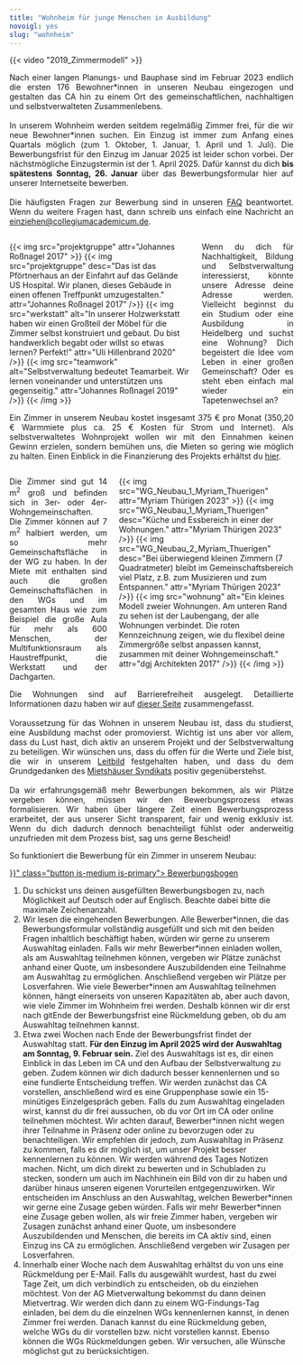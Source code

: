 ```yaml
---
title: "Wohnheim für junge Menschen in Ausbildung"
novoigl: yes
slug: "wohnheim"
---
```


{{< video "2019_Zimmermodell" >}}

<p style="text-align:justify">
Nach einer langen Planungs- und Bauphase sind im Februar 2023 endlich die ersten 176 Bewohner*innen in unseren Neubau
eingezogen und gestalten das CA hin zu einem Ort des gemeinschaftlichen, nachhaltigen und selbstverwalteten Zusammenlebens.
<br><br>
In unserem Wohnheim werden seitdem regelmäßig Zimmer frei, für die wir neue Bewohner*innen suchen.
Ein Einzug ist immer zum Anfang eines Quartals möglich (zum 1. Oktober, 1. Januar, 1. April und 1. Juli).
<!-- Der nächstmögliche Einzugstermin ist der 1. Januar 2025.
Dafür kannst du dich <b>bis spätestens Freitag, 18. Oktober </b> über das Bewerbungsformular hier auf unserer Internetseite bewerben. -->
Die Bewerbungsfrist für den Einzug im Januar 2025 ist leider schon vorbei.
Der nächstmögliche Einzugstermin ist der 1. April 2025.
<!-- Dafür kannst du dich ab Ende Dezember über das Bewerbungsformular hier auf unserer Internetseite bewerben. -->
Dafür kannst du dich <b>bis spätestens Sonntag, 26. Januar </b> über das Bewerbungsformular hier auf unserer Internetseite bewerben. 
<br><br>
Die häufigsten Fragen zur Bewerbung sind in unseren <a href="/faq">FAQ</a> beantwortet.
Wenn du weitere Fragen hast, dann schreib uns einfach eine Nachricht an
<a href="mailto:einziehen@collegiumacademicum.de">einziehen@collegiumacademicum.de</a>.
</p>

<div class="columns" style="margin-top: 2em;">
    <div class="column">
    {{< img src="projektgruppe" attr="Johannes Roßnagel 2017" >}}
        {{< img src="projektgruppe" desc="Das ist das Pförtnerhaus an der Einfahrt auf das Gelände US Hospital. Wir planen, dieses Gebäude in einen offenen Treffpunkt umzugestalten." attr="Johannes Roßnagel 2017" />}}
        {{< img src="werkstatt" alt="In unserer Holzwerkstatt haben wir einen Großteil der Möbel für die Zimmer selbst konstruiert und gebaut. Du bist handwerklich begabt oder willst so etwas lernen? Perfekt!" attr="Uli Hillenbrand 2020" />}}
        {{< img src="teamwork" alt="Selbstverwaltung bedeutet Teamarbeit. Wir lernen voneinander und unterstützen uns gegenseitig." attr="Johannes Roßnagel 2019" />}}
    {{< /img >}}
    </div>
    <div class="column" style="text-align:justify">
        Wenn du dich für Nachhaltigkeit, Bildung und Selbstverwaltung interessierst, könnte unsere Adresse deine Adresse werden. Vielleicht beginnst du ein Studium oder eine Ausbildung in Heidelberg und suchst eine Wohnung? Dich begeistert die Idee vom Leben in einer großen Gemeinschaft? Oder es steht eben einfach mal wieder ein Tapetenwechsel an?
    </div>
</div>

<p style="text-align:justify">
Ein Zimmer in unserem Neubau kostet insgesamt 375 € pro Monat (350,20 € Warmmiete plus ca. 25 € Kosten für Strom und Internet).
Als selbstverwaltetes Wohnprojekt wollen wir mit den Einnahmen keinen Gewinn erzielen, sondern bemühen uns, die
Mieten so gering wie möglich zu halten.
Einen Einblick in die Finanzierung des Projekts erhältst du <a href="/finanzierung">hier</a>.
</p>

<div class="columns" style="margin-top: 2em;">
    <div class="column" style="text-align:justify">
        Die Zimmer sind gut 14 m<sup>2</sup> groß und befinden sich in 3er- oder 4er-Wohngemeinschaften. Die Zimmer können auf 7 m<sup>2</sup> halbiert werden, um so mehr Gemeinschaftsfläche in der WG zu haben. In der Miete mit enthalten sind auch die großen Gemeinschaftsflächen in den WGs und im gesamten Haus wie zum Beispiel die große Aula für mehr als 600 Menschen, der Multifunktionsraum als Haustreffpunkt, die Werkstatt und der Dachgarten.
    </div>
    <div class="column">
        {{< img src="WG_Neubau_1_Myriam_Thuerigen" attr="Myriam Thürigen 2023" >}}
            {{< img src="WG_Neubau_1_Myriam_Thuerigen" desc="Küche und Essbereich in einer der Wohnungen." attr="Myriam Thürigen 2023" />}}
            {{< img src="WG_Neubau_2_Myriam_Thuerigen" desc="Bei überwiegend kleinen Zimmern (7 Quadratmeter) bleibt im Gemeinschaftsbereich viel Platz, z.B. zum Musizieren und zum Entspannen." attr="Myriam Thürigen 2023" />}}
            {{< img src="wohnung" alt="Ein kleines Modell zweier Wohnungen. Am unteren Rand zu sehen ist der Laubengang, der alle Wohnungen verbindet. Die roten Kennzeichnung zeigen, wie du flexibel deine Zimmergröße selbst anpassen kannst, zusammen mit deiner Wohngemeinschaft." attr="dgj Architekten 2017" />}}
        {{< /img >}}
    </div>
</div>

<p style="text-align:justify">
Die Wohnungen sind auf Barrierefreiheit ausgelegt.
Detaillierte Informationen dazu haben wir auf <a href="/barrierefreiheit">dieser Seite</a> zusammengefasst.
<br><br>
Voraussetzung für das Wohnen in unserem Neubau ist, dass du studierst, eine Ausbildung machst oder promovierst.
Wichtig ist uns aber vor allem, dass du Lust hast, dich aktiv an unserem Projekt und der Selbstverwaltung zu beteiligen.
Wir wünschen uns, dass du offen für die Werte und Ziele bist, die wir in unserem <a href="/leitbild">Leitbild</a>
festgehalten haben, und dass du dem Grundgedanken des <a href="https://www.syndikat.org/">Mietshäuser Syndikats</a>
positiv gegenüberstehst.
<br><br>
Da wir erfahrungsgemäß mehr Bewerbungen bekommen, als wir Plätze vergeben können, müssen wir den Bewerbungsprozess
etwas formalisieren. Wir haben über längere Zeit einen Bewerbungsprozess erarbeitet, der aus unserer Sicht transparent,
fair und wenig exklusiv ist. Wenn du dich dadurch dennoch benachteiligt fühlst oder anderweitig unzufrieden mit dem
Prozess bist, sag uns gerne Bescheid!
</p>

So funktioniert die Bewerbung für ein Zimmer in unserem Neubau:

<div class="buttons is-centered">
    <a href="{{< relref "/pages/wohnen/bewerbung" >}}" class="button is-medium is-primary">
        <span class="icon">
            <i class="icon-home"></i>
        </span>
        <span>Bewerbungsbogen</span>
    </a>
</div>

1. Du schickst uns deinen ausgefüllten Bewerbungsbogen zu, nach Möglichkeit auf Deutsch oder auf Englisch. Beachte dabei bitte die maximale Zeichenanzahl. <!-- Du schickst uns deinen ausgefüllten <a href="/bewerbung">Bewerbungsbogen</a> zu, nach Möglichkeit auf Deutsch oder auf Englisch. Beachte dabei bitte die maximale Zeichenanzahl. -->
2. Wir lesen die eingehenden Bewerbungen. Alle Bewerber\*innen, die das Bewerbungsformular vollständig ausgefüllt und sich mit den beiden Fragen inhaltlich beschäftigt haben, würden wir gerne zu unserem Auswahltag einladen. Falls wir mehr Bewerber\*innen einladen wollen, als am Auswahltag teilnehmen können, vergeben wir Plätze zunächst anhand einer Quote, um insbesondere Auszubildenden eine Teilnahme am Auswahltag zu ermöglichen. Anschließend vergeben wir Plätze per Losverfahren. Wie viele Bewerber*innen am Auswahltag teilnehmen können, hängt einerseits von unseren Kapazitäten ab, aber auch davon, wie viele Zimmer im Wohnheim frei werden. Deshalb können wir dir erst nach gitEnde der Bewerbungsfrist eine Rückmeldung geben, ob du am Auswahltag teilnehmen kannst.
3. Etwa zwei Wochen nach Ende der Bewerbungsfrist findet der Auswahltag statt. <b>Für den Einzug im April 2025 wird der Auswahltag am Sonntag, 9. Februar sein.</b> Ziel des Auswahltags ist es, dir einen Einblick in das Leben im CA und den Aufbau der Selbstverwaltung zu geben. Zudem können wir dich dadurch besser kennenlernen und so eine fundierte Entscheidung treffen. Wir werden zunächst das CA vorstellen, anschließend wird es eine Gruppenphase sowie ein 15-minütiges Einzelgespräch geben. Falls du zum Auswahltag eingeladen wirst, kannst du dir frei aussuchen, ob du vor Ort im CA oder online teilnehmen möchtest. Wir achten darauf, Bewerber\*innen nicht wegen ihrer Teilnahme in Präsenz oder online zu bevorzugen oder zu benachteiligen. Wir empfehlen dir jedoch, zum Auswahltag in Präsenz zu kommen, falls es dir möglich ist, um unser Projekt besser kennenlernen zu können. Wir werden während des Tages Notizen machen. Nicht, um dich direkt zu bewerten und in Schubladen zu stecken, sondern um auch im Nachhinein ein Bild von dir zu haben und darüber hinaus unseren eigenen Vorurteilen entgegenzuwirken. Wir entscheiden im Anschluss an den Auswahltag, welchen Bewerber\*innen wir gerne eine Zusage geben würden. Falls wir mehr Bewerber*innen eine Zusage geben wollen, als wir freie Zimmer haben, vergeben wir Zusagen zunächst anhand einer Quote, um insbesondere Auszubildenden und Menschen, die bereits im CA aktiv sind, einen Einzug ins CA zu ermöglichen. Anschließend vergeben wir Zusagen per Losverfahren.
4. Innerhalb einer Woche nach dem Auswahltag erhältst du von uns eine Rückmeldung per E-Mail. Falls du ausgewählt wurdest, hast du zwei Tage Zeit, um dich verbindlich zu entscheiden, ob du einziehen möchtest. Von der AG Mietverwaltung bekommst du dann deinen Mietvertrag. Wir werden dich dann zu einem WG-Findungs-Tag einladen, bei dem du die einzelnen WGs kennenlernen kannst, in denen Zimmer frei werden. Danach kannst du eine Rückmeldung geben, welche WGs du dir vorstellen bzw. nicht vorstellen kannst. Ebenso können die WGs Rückmeldungen geben. Wir versuchen, alle Wünsche möglichst gut zu berücksichtigen. 

<!-- Falls du dich für das Wohnen in unserem Neubau interessierst, aber erst zu einem späteren Zeitpunkt einziehen möchtest, kannst du dich hier in unseren E-Mail-Verteiler eintragen. Dann informieren wir dich immer direkt, sobald ein neues Bewerbungsverfahren startet.
Hier kannst du dich in unseren E-Mail-Verteiler eintragen. Dann informieren wir dich direkt, sobald das Bewerbungsverfahren startet. 

{{< einziehen-signup >}} -->
